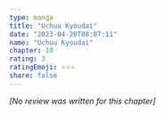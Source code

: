 ```yaml
---
type: manga
title: "Uchuu Kyoudai"
date: "2023-04-20T08:07:11"
name: "Uchuu Kyoudai"
chapter: 10
rating: 3
ratingEmoji: ⭐️⭐️⭐️
share: false
---
```


*[No review was written for this chapter]*
